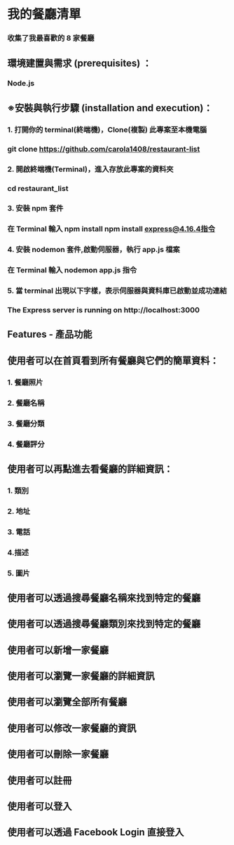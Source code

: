 # 我的餐廳清單
### 收集了我最喜歡的 8 家餐廳
## 環境建置與需求 (prerequisites) ：
### Node.js
## ※安裝與執行步驟 (installation and execution)：
### 1. 打開你的 terminal(終端機)，Clone(複製) 此專案至本機電腦

###  git clone  https://github.com/carola1408/restaurant-list
### 2. 開啟終端機(Terminal)，進入存放此專案的資料夾

### cd restaurant_list
### 3. 安裝 npm 套件

### 在 Terminal 輸入 npm install npm install express@4.16.4指令
### 4. 安裝 nodemon 套件,啟動伺服器，執行 app.js 檔案

### 在 Terminal 輸入 nodemon app.js 指令
### 5. 當 terminal 出現以下字樣，表示伺服器與資料庫已啟動並成功連結

### The Express server is running on http://localhost:3000
## Features - 產品功能
## 使用者可以在首頁看到所有餐廳與它們的簡單資料：

### 1. 餐廳照片
### 2. 餐廳名稱
### 3. 餐廳分類
### 4. 餐廳評分
## 使用者可以再點進去看餐廳的詳細資訊：
### 1. 類別
### 2. 地址
### 3. 電話
### 4.描述
### 5. 圖片
## 使用者可以透過搜尋餐廳名稱來找到特定的餐廳
## 使用者可以透過搜尋餐廳類別來找到特定的餐廳
## 使用者可以新增一家餐廳
## 使用者可以瀏覽一家餐廳的詳細資訊
## 使用者可以瀏覽全部所有餐廳
## 使用者可以修改一家餐廳的資訊
## 使用者可以刪除一家餐廳
## 使用者可以註冊
## 使用者可以登入
## 使用者可以透過 Facebook Login 直接登入